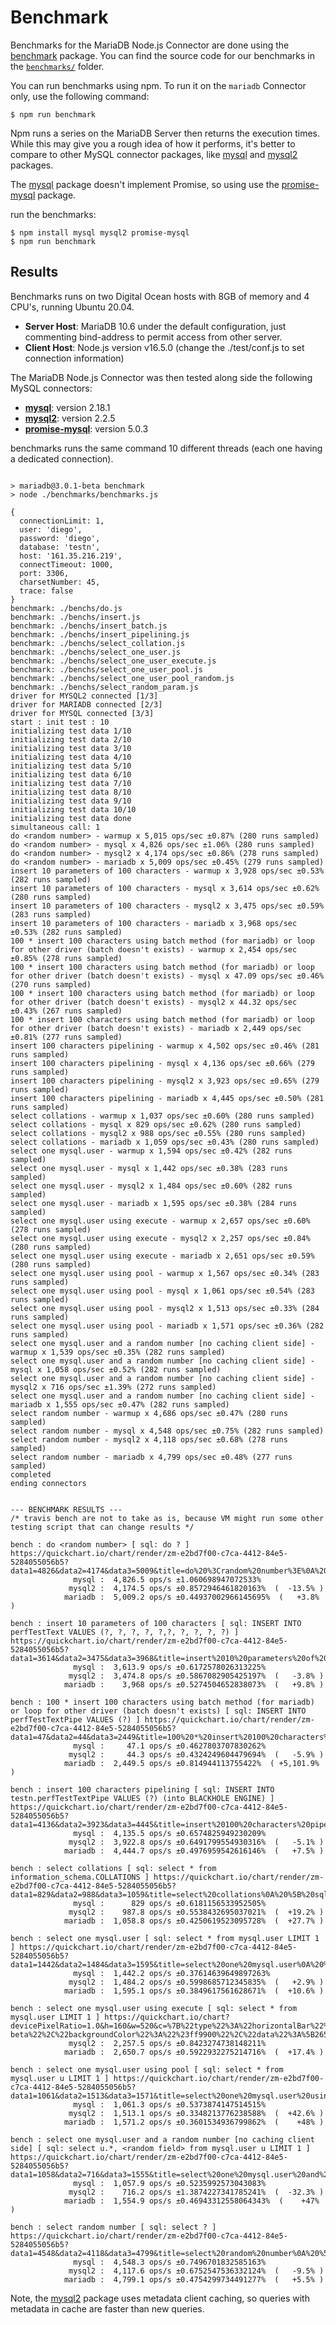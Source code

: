 # Benchmark 

Benchmarks for the MariaDB Node.js Connector are done using the [benchmark](https://www.npmjs.com/package/benchmark) package.   You can find the source code for our benchmarks in the [`benchmarks/`](../benchmarks) folder.

You can run benchmarks using npm.  To run it on the `mariadb` Connector only, use the following command:

```
$ npm run benchmark
```

Npm runs a series on the MariaDB Server then returns the execution times.  
While this may give you a rough idea of how it performs, it's better to compare to other MySQL connector packages, like [mysql](https://www.npmjs.com/package/mysql) and [mysql2](https://www.npmjs.com/package/mysql2) packages. 




The [mysql](https://www.npmjs.com/package/mysql) package doesn't implement Promise, so using use the [promise-mysql](https://www.npmjs.com/package/promise-mysql) package.

run the benchmarks:
```
$ npm install mysql mysql2 promise-mysql
$ npm run benchmark
```

## Results

Benchmarks runs on two Digital Ocean hosts with 8GB of memory and 4 CPU's, running Ubuntu 20.04.

* **Server Host**: MariaDB 10.6 under the default configuration, just commenting bind-address to permit access from other server.
* **Client Host**: Node.js version v16.5.0 
  (change the ./test/conf.js to set connection information)

The MariaDB Node.js Connector was then tested along side the following MySQL connectors:

* [**mysql**](https://www.npmjs.com/package/mysql): version 2.18.1 
* [**mysql2**](https://www.npmjs.com/package/mysql2): version 2.2.5
* [**promise-mysql**](https://www.npmjs.com/package/promise-mysql): version 5.0.3

benchmarks runs the same command 10 different threads (each one having a dedicated connection). 

``` 

> mariadb@3.0.1-beta benchmark
> node ./benchmarks/benchmarks.js

{
  connectionLimit: 1,
  user: 'diego',
  password: 'diego',
  database: 'testn',
  host: '161.35.216.219',
  connectTimeout: 1000,
  port: 3306,
  charsetNumber: 45,
  trace: false
}
benchmark: ./benchs/do.js
benchmark: ./benchs/insert.js
benchmark: ./benchs/insert_batch.js
benchmark: ./benchs/insert_pipelining.js
benchmark: ./benchs/select_collation.js
benchmark: ./benchs/select_one_user.js
benchmark: ./benchs/select_one_user_execute.js
benchmark: ./benchs/select_one_user_pool.js
benchmark: ./benchs/select_one_user_pool_random.js
benchmark: ./benchs/select_random_param.js
driver for MYSQL2 connected [1/3]
driver for MARIADB connected [2/3]
driver for MYSQL connected [3/3]
start : init test : 10
initializing test data 1/10
initializing test data 2/10
initializing test data 3/10
initializing test data 4/10
initializing test data 5/10
initializing test data 6/10
initializing test data 7/10
initializing test data 8/10
initializing test data 9/10
initializing test data 10/10
initializing test data done
simultaneous call: 1
do <random number> - warmup x 5,015 ops/sec ±0.87% (280 runs sampled)
do <random number> - mysql x 4,826 ops/sec ±1.06% (280 runs sampled)
do <random number> - mysql2 x 4,174 ops/sec ±0.86% (278 runs sampled)
do <random number> - mariadb x 5,009 ops/sec ±0.45% (279 runs sampled)
insert 10 parameters of 100 characters - warmup x 3,928 ops/sec ±0.53% (282 runs sampled)
insert 10 parameters of 100 characters - mysql x 3,614 ops/sec ±0.62% (280 runs sampled)
insert 10 parameters of 100 characters - mysql2 x 3,475 ops/sec ±0.59% (283 runs sampled)
insert 10 parameters of 100 characters - mariadb x 3,968 ops/sec ±0.53% (282 runs sampled)
100 * insert 100 characters using batch method (for mariadb) or loop for other driver (batch doesn't exists) - warmup x 2,454 ops/sec ±0.85% (278 runs sampled)
100 * insert 100 characters using batch method (for mariadb) or loop for other driver (batch doesn't exists) - mysql x 47.09 ops/sec ±0.46% (270 runs sampled)
100 * insert 100 characters using batch method (for mariadb) or loop for other driver (batch doesn't exists) - mysql2 x 44.32 ops/sec ±0.43% (267 runs sampled)
100 * insert 100 characters using batch method (for mariadb) or loop for other driver (batch doesn't exists) - mariadb x 2,449 ops/sec ±0.81% (277 runs sampled)
insert 100 characters pipelining - warmup x 4,502 ops/sec ±0.46% (281 runs sampled)
insert 100 characters pipelining - mysql x 4,136 ops/sec ±0.66% (279 runs sampled)
insert 100 characters pipelining - mysql2 x 3,923 ops/sec ±0.65% (279 runs sampled)
insert 100 characters pipelining - mariadb x 4,445 ops/sec ±0.50% (281 runs sampled)
select collations - warmup x 1,037 ops/sec ±0.60% (280 runs sampled)
select collations - mysql x 829 ops/sec ±0.62% (280 runs sampled)
select collations - mysql2 x 988 ops/sec ±0.55% (280 runs sampled)
select collations - mariadb x 1,059 ops/sec ±0.43% (280 runs sampled)
select one mysql.user - warmup x 1,594 ops/sec ±0.42% (282 runs sampled)
select one mysql.user - mysql x 1,442 ops/sec ±0.38% (283 runs sampled)
select one mysql.user - mysql2 x 1,484 ops/sec ±0.60% (282 runs sampled)
select one mysql.user - mariadb x 1,595 ops/sec ±0.38% (284 runs sampled)
select one mysql.user using execute - warmup x 2,657 ops/sec ±0.60% (278 runs sampled)
select one mysql.user using execute - mysql2 x 2,257 ops/sec ±0.84% (280 runs sampled)
select one mysql.user using execute - mariadb x 2,651 ops/sec ±0.59% (280 runs sampled)
select one mysql.user using pool - warmup x 1,567 ops/sec ±0.34% (283 runs sampled)
select one mysql.user using pool - mysql x 1,061 ops/sec ±0.54% (283 runs sampled)
select one mysql.user using pool - mysql2 x 1,513 ops/sec ±0.33% (284 runs sampled)
select one mysql.user using pool - mariadb x 1,571 ops/sec ±0.36% (282 runs sampled)
select one mysql.user and a random number [no caching client side] - warmup x 1,539 ops/sec ±0.35% (282 runs sampled)
select one mysql.user and a random number [no caching client side] - mysql x 1,058 ops/sec ±0.52% (282 runs sampled)
select one mysql.user and a random number [no caching client side] - mysql2 x 716 ops/sec ±1.39% (272 runs sampled)
select one mysql.user and a random number [no caching client side] - mariadb x 1,555 ops/sec ±0.47% (282 runs sampled)
select random number - warmup x 4,686 ops/sec ±0.47% (280 runs sampled)
select random number - mysql x 4,548 ops/sec ±0.75% (282 runs sampled)
select random number - mysql2 x 4,118 ops/sec ±0.68% (278 runs sampled)
select random number - mariadb x 4,799 ops/sec ±0.48% (277 runs sampled)
completed
ending connectors


--- BENCHMARK RESULTS ---
/* travis bench are not to take as is, because VM might run some other testing script that can change results */

bench : do <random number> [ sql: do ? ] https://quickchart.io/chart/render/zm-e2bd7f00-c7ca-4412-84e5-5284055056b5?data1=4826&data2=4174&data3=5009&title=do%20%3Crandom%20number%3E%0A%20%5B%20sql%3A%20do%20%3F%20%5D
              mysql :  4,826.5 ops/s ±1.060698947072533% 
             mysql2 :  4,174.5 ops/s ±0.8572946461820163%  (  -13.5% )
            mariadb :  5,009.2 ops/s ±0.44937002966145695%  (   +3.8% )

bench : insert 10 parameters of 100 characters [ sql: INSERT INTO perfTestText VALUES (?, ?, ?, ?, ?,?, ?, ?, ?, ?) ] https://quickchart.io/chart/render/zm-e2bd7f00-c7ca-4412-84e5-5284055056b5?data1=3614&data2=3475&data3=3968&title=insert%2010%20parameters%20of%20100%20characters%0A%20%5B%20sql%3A%20INSERT%20INTO%20perfTestText%20VALUES%20(%3F%2C%20%3F%2C%20%3F%2C%20%3F%2C%20%3F%2C%3F%2C%20%3F%2C%20%3F%2C%20%3F%2C%20%3F)%20%5D
              mysql :  3,613.9 ops/s ±0.6172578026313225% 
             mysql2 :  3,474.8 ops/s ±0.5867082905425197%  (   -3.8% )
            mariadb :    3,968 ops/s ±0.5274504652838073%  (   +9.8% )

bench : 100 * insert 100 characters using batch method (for mariadb) or loop for other driver (batch doesn't exists) [ sql: INSERT INTO perfTestTextPipe VALUES (?) ] https://quickchart.io/chart/render/zm-e2bd7f00-c7ca-4412-84e5-5284055056b5?data1=47&data2=44&data3=2449&title=100%20*%20insert%20100%20characters%20using%20batch%20method%20(for%20mariadb)%20or%20loop%20for%20other%20driver%20(batch%20doesn't%20exists)%0A%20%5B%20sql%3A%20INSERT%20INTO%20perfTestTextPipe%20VALUES%20(%3F)%20%5D
              mysql :     47.1 ops/s ±0.4627803707830262% 
             mysql2 :     44.3 ops/s ±0.4324249604479694%  (   -5.9% )
            mariadb :  2,449.5 ops/s ±0.814944113755422%  ( +5,101.9% )

bench : insert 100 characters pipelining [ sql: INSERT INTO testn.perfTestTextPipe VALUES (?) (into BLACKHOLE ENGINE) ] https://quickchart.io/chart/render/zm-e2bd7f00-c7ca-4412-84e5-5284055056b5?data1=4136&data2=3923&data3=4445&title=insert%20100%20characters%20pipelining%0A%20%5B%20sql%3A%20INSERT%20INTO%20testn.perfTestTextPipe%20VALUES%20(%3F)%20(into%20BLACKHOLE%20ENGINE)%20%5D
              mysql :  4,135.5 ops/s ±0.6574825949230209% 
             mysql2 :  3,922.8 ops/s ±0.6491799554930316%  (   -5.1% )
            mariadb :  4,444.7 ops/s ±0.4976959542616146%  (   +7.5% )

bench : select collations [ sql: select * from information_schema.COLLATIONS ] https://quickchart.io/chart/render/zm-e2bd7f00-c7ca-4412-84e5-5284055056b5?data1=829&data2=988&data3=1059&title=select%20collations%0A%20%5B%20sql%3A%20select%20*%20from%20information_schema.COLLATIONS%20%5D
              mysql :      829 ops/s ±0.6181156533952505% 
             mysql2 :    987.8 ops/s ±0.5538432695037021%  (  +19.2% )
            mariadb :  1,058.8 ops/s ±0.4250619523095728%  (  +27.7% )

bench : select one mysql.user [ sql: select * from mysql.user LIMIT 1 ] https://quickchart.io/chart/render/zm-e2bd7f00-c7ca-4412-84e5-5284055056b5?data1=1442&data2=1484&data3=1595&title=select%20one%20mysql.user%0A%20%5B%20sql%3A%20select%20*%20from%20mysql.user%20LIMIT%201%20%5D
              mysql :  1,442.2 ops/s ±0.37614639649897263% 
             mysql2 :  1,484.2 ops/s ±0.5998685712345835%  (   +2.9% )
            mariadb :  1,595.1 ops/s ±0.3849617561628671%  (  +10.6% )

bench : select one mysql.user using execute [ sql: select * from mysql.user LIMIT 1 ] https://quickchart.io/chart?devicePixelRatio=1.0&h=160&w=520&c=%7B%22type%22%3A%22horizontalBar%22%2C%22data%22%3A%7B%22datasets%22%3A%5B%7B%22label%22%3A%22mysql2%202.2.5%22%2C%22backgroundColor%22%3A%22%234285f4%22%2C%22data%22%3A%5B2257%5D%7D%2C%7B%22label%22%3A%22mariadb%203.0.1-beta%22%2C%22backgroundColor%22%3A%22%23ff9900%22%2C%22data%22%3A%5B2651%5D%7D%5D%7D%2C%22options%22%3A%7B%22plugins%22%3A%7B%22datalabels%22%3A%7B%22anchor%22%3A%22end%22%2C%22align%22%3A%22start%22%2C%22color%22%3A%22%23fff%22%2C%22font%22%3A%7B%22weight%22%3A%22bold%22%7D%7D%7D%2C%22elements%22%3A%7B%22rectangle%22%3A%7B%22borderWidth%22%3A0%7D%7D%2C%22responsive%22%3Atrue%2C%22legend%22%3A%7B%22position%22%3A%22right%22%7D%2C%22title%22%3A%7B%22display%22%3Atrue%2C%22text%22%3A%22select%20one%20mysql.user%20using%20execute%5Cn%20%5B%20sql%3A%20select%20*%20from%20mysql.user%20LIMIT%201%20%5D%22%7D%2C%22scales%22%3A%7B%22xAxes%22%3A%5B%7B%22display%22%3Atrue%2C%22scaleLabel%22%3A%7B%22display%22%3Atrue%2C%22labelString%22%3A%22operations%20per%20second%22%7D%2C%22ticks%22%3A%7B%22beginAtZero%22%3Atrue%7D%7D%5D%7D%7D%7D
             mysql2 :  2,257.5 ops/s ±0.8423274738148211% 
            mariadb :  2,650.7 ops/s ±0.5922932275214716%  (  +17.4% )

bench : select one mysql.user using pool [ sql: select * from mysql.user u LIMIT 1 ] https://quickchart.io/chart/render/zm-e2bd7f00-c7ca-4412-84e5-5284055056b5?data1=1061&data2=1513&data3=1571&title=select%20one%20mysql.user%20using%20pool%0A%20%5B%20sql%3A%20select%20*%20from%20mysql.user%20u%20LIMIT%201%20%5D
              mysql :  1,061.3 ops/s ±0.5373874147514515% 
             mysql2 :  1,513.1 ops/s ±0.3348213776238588%  (  +42.6% )
            mariadb :  1,571.2 ops/s ±0.3601534936799862%  (    +48% )

bench : select one mysql.user and a random number [no caching client side] [ sql: select u.*, <random field> from mysql.user u LIMIT 1 ] https://quickchart.io/chart/render/zm-e2bd7f00-c7ca-4412-84e5-5284055056b5?data1=1058&data2=716&data3=1555&title=select%20one%20mysql.user%20and%20a%20random%20number%20%5Bno%20caching%20client%20side%5D%0A%20%5B%20sql%3A%20select%20u.*%2C%20%3Crandom%20field%3E%20from%20mysql.user%20u%20LIMIT%201%20%5D
              mysql :  1,057.9 ops/s ±0.5235992573043083% 
             mysql2 :    716.2 ops/s ±1.3874227341785241%  (  -32.3% )
            mariadb :  1,554.9 ops/s ±0.46943312558064343%  (    +47% )

bench : select random number [ sql: select ? ] https://quickchart.io/chart/render/zm-e2bd7f00-c7ca-4412-84e5-5284055056b5?data1=4548&data2=4118&data3=4799&title=select%20random%20number%0A%20%5B%20sql%3A%20select%20%3F%20%5D
              mysql :  4,548.3 ops/s ±0.7496701832585163% 
             mysql2 :  4,117.6 ops/s ±0.6752547536332124%  (   -9.5% )
            mariadb :  4,799.1 ops/s ±0.4754299734491277%  (   +5.5% )
```

Note, the [mysql2](https://www.npmjs.com/package/mysql2) package uses metadata client caching, so queries with metadata in cache are faster than new queries.


<!--https://quickchart.io/sandbox/#%7B%0A%20%20%22type%22%3A%20%22horizontalBar%22%2C%0A%20%20%0A%20%20data%3A%20%7B%0A%20%20%20%20datasets%3A%20%5B%0A%20%20%20%20%20%20%7B%0A%20%20%20%20%20%20%20%20label%3A%20%22mysql%202.18.1%22%2C%0A%20%20%20%20%20%20%20%20backgroundColor%3A%20%22%23db4437%22%2C%0A%20%20%20%20%20%20%20%20borderColor%3A%20%22rgb(255%2C%2099%2C%20132)%22%2C%0A%20%20%20%20%20%20%20%20data%3A%20%5B320%5D%0A%20%20%20%20%20%20%7D%2C%0A%20%20%20%20%20%20%7B%0A%20%20%20%20%20%20%20%20label%3A%20%22mysql2%202.2.5%22%2C%0A%20%20%20%20%20%20%20%20backgroundColor%3A%20%22%234285f4%22%2C%0A%20%20%20%20%20%20%20%20borderColor%3A%20%22rgb(54%2C%20162%2C%20235)%22%2C%0A%20%20%20%20%20%20%20%20data%3A%20%5B450%5D%0A%20%20%20%20%20%20%7D%2C%0A%20%20%20%20%20%20%7B%0A%20%20%20%20%20%20%20%20%22label%22%3A%20%22mariadb%203.0.1%22%2C%0A%20%20%20%20%20%20%20%20%22backgroundColor%22%3A%20%22%23ff9900%22%2C%0A%20%20%20%20%20%20%20%20%22borderColor%22%3A%20%22%23ff9900%22%2C%0A%20%20%20%20%20%20%20%20%22data%22%3A%20%5B%0A%20%20%20%20%20%20%20%20%20%20660%0A%20%20%20%20%20%20%20%20%5D%0A%20%20%20%20%20%20%7D%0A%20%20%20%20%5D%0A%20%20%7D%2C%0A%20%20%22options%22%3A%20%7B%0A%20%20%20%20plugins%3A%20%7B%0A%20%20%20%20%20%20datalabels%3A%20%7B%0A%20%20%20%20%20%20%20%20anchor%3A%20'end'%2C%0A%20%20%20%20%20%20%20%20align%3A%20'start'%2C%0A%20%20%20%20%20%20%20%20color%3A%20'%23fff'%2C%0A%20%20%20%20%20%20%20%20font%3A%20%7B%0A%20%20%20%20%20%20%20%20%20%20weight%3A%20'bold'%2C%0A%20%20%20%20%20%20%20%20%7D%2C%0A%20%20%20%20%20%20%7D%2C%0A%20%20%20%20%7D%2C%0A%20%20%20%20%22elements%22%3A%20%7B%0A%20%20%20%20%20%20%22rectangle%22%3A%20%7B%0A%20%20%20%20%20%20%20%20%22borderWidth%22%3A%200%0A%20%20%20%20%20%20%7D%0A%20%20%20%20%7D%2C%0A%20%20%20%20%22responsive%22%3A%20true%2C%0A%20%20%20%20%22legend%22%3A%20%7B%0A%20%20%20%20%20%20%22position%22%3A%20%22right%22%0A%20%20%20%20%7D%2C%0A%20%20%20%20%22title%22%3A%20%7B%0A%20%20%20%20%20%20%22display%22%3A%20true%2C%0A%20%20%20%20%20%20%22text%22%3A%20%22Select%20*%20from%20mysql%20user%20limit%201%22%0A%20%20%20%20%7D%2C%0A%20%20%20%20scales%3A%20%7B%0A%20%20%20%20%20%20%20%20%20%20%20%20xAxes%3A%20%5B%7B%0A%20%20%20%20%20%20%20%20%20%20%20%20%20%20%20%20display%3A%20true%2C%0A%20%20%20%20%20%20%20%20%20%20%20%20%20%20%20%20scaleLabel%3A%20%7B%0A%20%20%20%20%20%20%20%20%20%20%20%20%20%20%20%20%20%20display%3A%20true%2C%0A%20%20%20%20%20%20%20%20%20%20%20%20%20%20%20%20%20%20labelString%3A%20'operations%20per%20second'%2C%0A%20%20%20%20%20%20%20%20%20%20%20%20%20%20%20%20%7D%2C%0A%20%20%20%20%20%20%20%20%20%20%20%20%20%20%20%20ticks%3A%20%7B%0A%20%20%20%20%20%20%20%20%20%20%20%20%20%20%20%20%20%20%20%20beginAtZero%3A%20true%0A%20%20%20%20%20%20%20%20%20%20%20%20%20%20%20%20%7D%0A%20%20%20%20%20%20%20%20%20%20%20%20%7D%5D%0A%20%20%20%20%20%20%20%20%7D%0A%0A%20%20%7D%0A%7D-->
